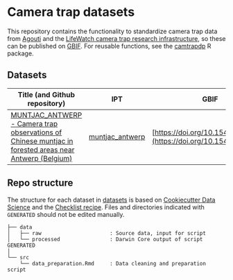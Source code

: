 # Camera trap datasets

This repository contains the functionality to standardize camera trap data from [Agouti](https://agouti.eu) and the [LifeWatch camera trap research infrastructure](https://www.lifewatch.be/bio-logging-and-camera-trapping-services), so these can be published on [GBIF](https://www.gbif.org/). For reusable functions, see the [camtrapdp](https://inbo.github.io/camtrapdp) R package.

## Datasets

Title (and Github repository) | IPT | GBIF
-- | -- | --
[MUNTJAC_ANTWERP - Camera trap observations of Chinese muntjac in forested areas near Antwerp (Belgium)](https://github.com/inbo/camera-trap-datasets/tree/main/datasets/MUNTJAC_ANTWERP) | [muntjac_antwerp](https://ipt.inbo.be/resource?r=muntjac_antwerp) | [https://doi.org/10.15468/pequ4z](https://doi.org/10.15468/gn87d6)

## Repo structure

The structure for each dataset in [datasets](datasets) is based on [Cookiecutter Data Science](http://drivendata.github.io/cookiecutter-data-science/) and the [Checklist recipe](https://github.com/trias-project/checklist-recipe). Files and directories indicated with `GENERATED` should not be edited manually.

```
├── data
│   ├── raw                      : Source data, input for script
│   └── processed                : Darwin Core output of script GENERATED
│
└── src
    └── data_preparation.Rmd     : Data cleaning and preparation script
```
